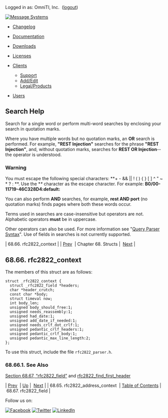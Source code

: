 Logged in as: OmniTI, Inc.  ([logout](https://support.messagesystems.com/logout.php))

[![Message Systems](https://support.messagesystems.com/images/ms-white205.png)](https://support.messagesystems.com/start.php) 

*   [Changelog](https://support.messagesystems.com/start.php?show=changelog)
*   [Documentation](https://support.messagesystems.com/docs/)
*   [Downloads](https://support.messagesystems.com/start.php)

*   [Licenses](https://support.messagesystems.com/license_summary.php)
*   <a href="">Clients</a>
    *   [Support](https://support.messagesystems.com/cs.php)
    *   [Add/Edit](https://support.messagesystems.com/edit_client.php)
    *   [Legal/Products](https://support.messagesystems.com/edit_products.php)
*   [Users](https://support.messagesystems.com/edit_customer.php)

## Search Help

Search for a single word or perform multi-word searches by enclosing your search in quotation marks.

Where you have multiple words but no quotation marks, an **OR** search is performed. For example, **"REST Injection"** searches for the phrase **"REST Injection"**, and, without quotation marks, searches for **REST OR Injection**--the operator is understood.

### Warning

You must escape the following special characters: **+ - && || ! ( ) { } [ ] ^ " ~ * ? : \**. Use the **\** character as the escape character. For example: **B0/00-11719-46C328D4\:default\:**

You can also perform **AND** searches, for example, **rest AND port** (no quotation marks) finds pages where both these words occur.

Terms used in searches are case-insensitive but operators are not. Alphabetic operators **must** be in uppercase.

Other operators can also be used. For more information see "[Query Parser Syntax](https://lucene.apache.org/core/old_versioned_docs/versions/3_0_0/queryparsersyntax.html)". Use of fields in searches is not currently supported.

| 68.66. rfc2822_context |
| [Prev](structs.rfc2822_address_context.php)  | Chapter 68. Structs |  [Next](structs.rfc2822_field.php) |

## 68.66. rfc2822_context

The members of this struct are as follows:

```
struct _rfc2822_context {
  struct _rfc2822_field *headers;
  char *header_crutch;
  const char *body;
  struct timeval now;
  int body_len;
  unsigned body_should_free:1;
  unsigned needs_reassembly:1;
  unsigned had_date:1;
  unsigned add_date_if_needed:1;
  unsigned needs_crlf_dot_crlf:1;
  unsigned pedantic_crlf_headers:1;
  unsigned pedantic_crlf_body:1;
  unsigned pedantic_max_line_length:2;
};
```

To use this struct, include the file `rfc2822_parser.h`.

### 68.66.1. See Also

[Section 68.67, “rfc2822_field”](structs.rfc2822_field.php "68.67. rfc2822_field") and [rfc2822_find_first_header](apis.rfc2822_find_first_header.php "rfc2822_find_first_header")

| [Prev](structs.rfc2822_address_context.php)  | [Up](structs.php) |  [Next](structs.rfc2822_field.php) |
| 68.65. rfc2822_address_context  | [Table of Contents](index.php) |  68.67. rfc2822_field |

Follow us on:

[![Facebook](https://support.messagesystems.com/images/icon-facebook.png)](http://www.facebook.com/messagesystems) [![Twitter](https://support.messagesystems.com/images/icon-twitter.png)](http://twitter.com/#!/MessageSystems) [![LinkedIn](https://support.messagesystems.com/images/icon-linkedin.png)](http://www.linkedin.com/company/message-systems)
